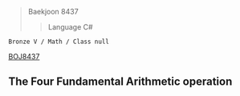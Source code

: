 >Baekjoon 8437
>>Language C#

```Bronze V / Math / Class null```

[BOJ8437](https://www.acmicpc.net/problem/8437)<br>
<h2>The Four Fundamental Arithmetic operation</h2><br>

